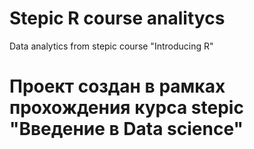 # Stepic R course analitycs
 Data analytics from stepic course "Introducing R"

# Проект создан в рамках прохождения курса stepic "Введение в Data science"
